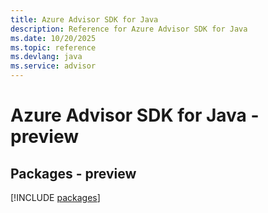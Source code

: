 ```yaml
---
title: Azure Advisor SDK for Java
description: Reference for Azure Advisor SDK for Java
ms.date: 10/20/2025
ms.topic: reference
ms.devlang: java
ms.service: advisor
---
```

# Azure Advisor SDK for Java - preview
## Packages - preview
[!INCLUDE [packages](advisor-index.md)]